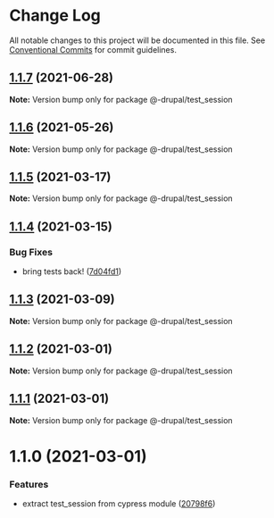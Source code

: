 # Change Log

All notable changes to this project will be documented in this file.
See [Conventional Commits](https://conventionalcommits.org) for commit guidelines.

## [1.1.7](https://github.com/AmazeeLabs/silverback-mono/compare/@-drupal/test_session@1.1.6...@-drupal/test_session@1.1.7) (2021-06-28)

**Note:** Version bump only for package @-drupal/test_session





## [1.1.6](https://github.com/AmazeeLabs/silverback-mono/compare/@-drupal/test_session@1.1.5...@-drupal/test_session@1.1.6) (2021-05-26)

**Note:** Version bump only for package @-drupal/test_session





## [1.1.5](https://github.com/AmazeeLabs/silverback-mono/compare/@-drupal/test_session@1.1.4...@-drupal/test_session@1.1.5) (2021-03-17)

**Note:** Version bump only for package @-drupal/test_session





## [1.1.4](https://github.com/AmazeeLabs/silverback-mono/compare/@-drupal/test_session@1.1.3...@-drupal/test_session@1.1.4) (2021-03-15)


### Bug Fixes

* bring tests back! ([7d04fd1](https://github.com/AmazeeLabs/silverback-mono/commit/7d04fd1de8f544a6c10ccf642df5acf04acf4d6d))





## [1.1.3](https://github.com/AmazeeLabs/silverback-mono/compare/@-drupal/test_session@1.1.2...@-drupal/test_session@1.1.3) (2021-03-09)

**Note:** Version bump only for package @-drupal/test_session





## [1.1.2](https://github.com/AmazeeLabs/silverback-mono/compare/@-drupal/test_session@1.1.1...@-drupal/test_session@1.1.2) (2021-03-01)

**Note:** Version bump only for package @-drupal/test_session





## [1.1.1](https://github.com/AmazeeLabs/silverback-mono/compare/@-drupal/test_session@1.1.0...@-drupal/test_session@1.1.1) (2021-03-01)

**Note:** Version bump only for package @-drupal/test_session





# 1.1.0 (2021-03-01)


### Features

* extract test_session from cypress module ([20798f6](https://github.com/AmazeeLabs/silverback-mono/commit/20798f605b1a1ff1dd8651d8123c5cbfc490105f))
